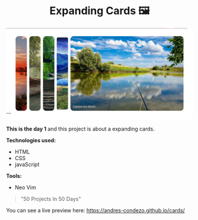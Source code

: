 <h1 align=center> Expanding Cards 🖼</h1>

<img src="./img/preview.png">

**This is the day 1** and this project is about a expanding cards.

**Technologies used:**

- HTML
- CSS
- javaScript

**Tools:**

- Neo Vim

> "50 Projects In 50 Days"

You can see a live preview here: https://andres-condezo.github.io/cards/
